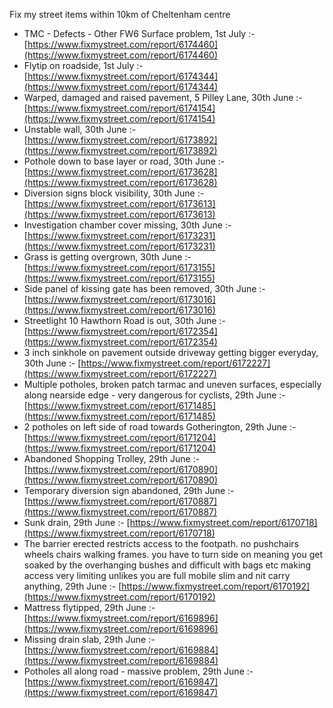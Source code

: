 Fix my street items within 10km of Cheltenham centre

<!-- fix_marker starts -->

- TMC - Defects - Other FW6  Surface problem, 1st July :- [https://www.fixmystreet.com/report/6174460](https://www.fixmystreet.com/report/6174460)
- Flytip on roadside, 1st July :- [https://www.fixmystreet.com/report/6174344](https://www.fixmystreet.com/report/6174344)
- Warped, damaged and raised pavement, 5 Pilley Lane, 30th June :- [https://www.fixmystreet.com/report/6174154](https://www.fixmystreet.com/report/6174154)
- Unstable wall, 30th June :- [https://www.fixmystreet.com/report/6173892](https://www.fixmystreet.com/report/6173892)
- Pothole down to base layer or road, 30th June :- [https://www.fixmystreet.com/report/6173628](https://www.fixmystreet.com/report/6173628)
- Diversion signs block visibility, 30th June :- [https://www.fixmystreet.com/report/6173613](https://www.fixmystreet.com/report/6173613)
- Investigation chamber cover missing, 30th June :- [https://www.fixmystreet.com/report/6173231](https://www.fixmystreet.com/report/6173231)
- Grass is getting overgrown, 30th June :- [https://www.fixmystreet.com/report/6173155](https://www.fixmystreet.com/report/6173155)
- Side panel of kissing gate has been removed, 30th June :- [https://www.fixmystreet.com/report/6173016](https://www.fixmystreet.com/report/6173016)
- Streetlight 10 Hawthorn Road is out, 30th June :- [https://www.fixmystreet.com/report/6172354](https://www.fixmystreet.com/report/6172354)
- 3 inch sinkhole on pavement outside driveway getting bigger everyday, 30th June :- [https://www.fixmystreet.com/report/6172227](https://www.fixmystreet.com/report/6172227)
- Multiple potholes, broken patch tarmac and uneven surfaces, especially along nearside edge - very dangerous for cyclists, 29th June :- [https://www.fixmystreet.com/report/6171485](https://www.fixmystreet.com/report/6171485)
- 2 potholes on left side of road towards Gotherington, 29th June :- [https://www.fixmystreet.com/report/6171204](https://www.fixmystreet.com/report/6171204)
- Abandoned Shopping Trolley, 29th June :- [https://www.fixmystreet.com/report/6170890](https://www.fixmystreet.com/report/6170890)
- Temporary diversion sign abandoned, 29th June :- [https://www.fixmystreet.com/report/6170887](https://www.fixmystreet.com/report/6170887)
- Sunk drain, 29th June :- [https://www.fixmystreet.com/report/6170718](https://www.fixmystreet.com/report/6170718)
- The barrier erected restricts access to the footpath. no pushchairs wheels chairs walking frames. you have to turn side on meaning you get soaked by the overhanging bushes and difficult with bags etc making access very limiting unlikes you are full mobile slim and nit carry anything, 29th June :- [https://www.fixmystreet.com/report/6170192](https://www.fixmystreet.com/report/6170192)
- Mattress flytipped, 29th June :- [https://www.fixmystreet.com/report/6169896](https://www.fixmystreet.com/report/6169896)
- Missing drain slab, 29th June :- [https://www.fixmystreet.com/report/6169884](https://www.fixmystreet.com/report/6169884)
- Potholes all along road - massive problem, 29th June :- [https://www.fixmystreet.com/report/6169847](https://www.fixmystreet.com/report/6169847)

<!-- fix_marker ends -->